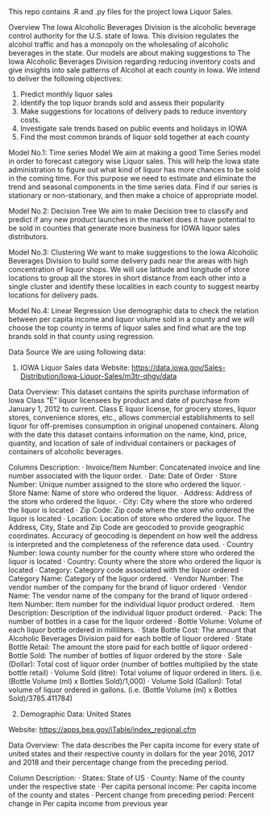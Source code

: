This repo contains .R and .py files for the project Iowa Liquor Sales.

Overview
The Iowa Alcoholic Beverages Division is the alcoholic beverage control authority for the U.S. state of Iowa. This division regulates the alcohol traffic and has a monopoly on the wholesaling of alcoholic beverages in the state.
Our models are about making suggestions to The Iowa Alcoholic Beverages Division regarding reducing inventory costs and give insights into sale patterns of Alcohol at each county in Iowa. We intend to deliver the following objectives:
1. 	Predict monthly liquor sales
2. 	Identify the top liquor brands sold and assess their popularity
3. 	Make suggestions for locations of delivery pads to reduce inventory costs.
4. 	Investigate sale trends based on public events and holidays in IOWA
5. 	Find the most common brands of liquor sold together at each county
 
Model No.1: Time series Model
We aim at making a good Time Series model in order to  forecast category wise Liquor sales. This will help the Iowa state administration to figure out what kind of liquor has more chances to be sold in the coming time. For this purpose we need to estimate and eliminate the trend and seasonal components in the time series data. Find if our series is stationary or non-stationary, and then make a choice of appropriate model.

Model No.2: Decision Tree
We aim to make Decision tree to classify and predict if any new product launches in the market does it have potential to be sold in  counties that generate more business for IOWA liquor sales distributors.

Model No.3: Clustering
We want to make suggestions to the Iowa Alcoholic Beverages Division to build some delivery pads near the areas with high concentration of liquor shops. We will use latitude and longitude of store locations to group all the stores in short distance from each other into a single cluster and identify these localities in each county to suggest nearby locations for delivery pads.

Model No.4: Linear Regression
Use demographic data to check the relation between per capita income and liquor volume sold in a county and we will choose the top county in terms of liquor sales and find what are the top brands sold in that county using regression.

Data Source
We are using following data:
1. IOWA Liquor Sales data
Website: https://data.iowa.gov/Sales-Distribution/Iowa-Liquor-Sales/m3tr-qhgy/data
           
Data Overview:
This dataset contains the spirits purchase information of Iowa Class “E” liquor licensees by product and date of purchase from January 1, 2012 to current. Class E liquor license, for grocery stores, liquor stores, convenience stores, etc., allows commercial establishments to sell liquor for off-premises consumption in original unopened containers.
Along with the date this dataset contains information on the name, kind, price, quantity, and location of sale of individual containers or packages of containers of alcoholic beverages.
 
Columns Description:
·   Invoice/Item Number: Concatenated invoice and line number associated with the liquor order.
·   Date: Date of Order
·   Store Number: Unique number assigned to the store who ordered the liquor.
·   Store Name: Name of store who ordered the liquor.
·   Address: Address of the store who ordered the liquor.
·   City: City where the store who ordered the liquor is located
·   Zip Code: Zip code where the store who ordered the liquor is located
·   Location: Location of store who ordered the liquor. The Address, City, State and Zip Code are geocoded to provide geographic coordinates. Accuracy of geocoding is dependent on how well the address is interpreted and the completeness of the reference data used.
·   Country Number: Iowa county number for the county where store who ordered the liquor is located
·   Country: County where the store who ordered the liquor is located
·   Category: Category code associated with the liquor ordered
·   Category Name: Category of the liquor ordered.
·   Vendor Number: The vendor number of the company for the brand of liquor ordered
·   Vendor Name: The vendor name of the company for the brand of liquor ordered
·   Item Number: Item number for the individual liquor product ordered.
·   Item Description: Description of the individual liquor product ordered.
·   Pack: The number of bottles in a case for the liquor ordered
·   Bottle Volume: Volume of each liquor bottle ordered in milliliters.
·   State Bottle Cost: The amount that Alcoholic Beverages Division paid for each bottle of liquor ordered
·   State Bottle Retail: The amount the store paid for each bottle of liquor ordered
·   Bottle Sold: The number of bottles of liquor ordered by the store
·   Sale (Dollar): Total cost of liquor order (number of bottles multiplied by the state bottle retail)
·   Volume Sold (litre): Total volume of liquor ordered in liters. (i.e. (Bottle Volume (ml) x Bottles Sold)/1,000)
·   Volume Sold (Gallon): Total volume of liquor ordered in gallons. (i.e. (Bottle Volume (ml) x Bottles Sold)/3785.411784)

2. Demographic Data: United States

Website: https://apps.bea.gov/iTable/index_regional.cfm

Data Overview:
The data describes the Per capita income for every state of united states and their respective county in dollars for the year 2016, 2017 and 2018 and their percentage change from the preceding period.
 
Column Description:
·  States: State of US
·  County: Name of the county under the respective state
·  Per capita personal income: Per capita income of the county and states
·  Percent change from preceding period: Percent change in Per capita income from previous year
